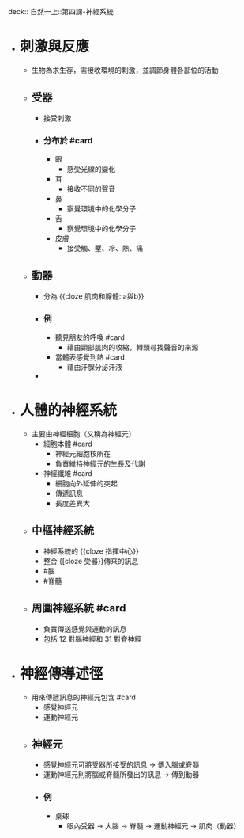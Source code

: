 deck:: 自然一上::第四課-神經系統

- # 刺激與反應
	- 生物為求生存，需接收環境的刺激，並調節身體各部位的活動
	- ## 受器
		- 接受刺激
		- ### 分布於 #card
			- 眼
				- 感受光線的變化
			- 耳
				- 接收不同的聲音
			- 鼻
				- 察覺環境中的化學分子
			- 舌
				- 察覺環境中的化學分子
			- 皮膚
				- 接受觸、壓、冷、熱、痛
	- ## 動器
		- 分為 {{cloze 肌肉和腺體::a與b}}
		- ### 例
			- 聽見朋友的呼喚 #card
				- 藉由頸部肌肉的收縮，轉頭尋找聲音的來源
			- 當體表感覺到熱 #card
				- 藉由汗腺分泌汗液
		-
- # 人體的神經系統
	- 主要由神經細胞（又稱為神經元）
		- 細胞本體 #card
			- 神經元細胞核所在
			- 負責維持神經元的生長及代謝
		- 神經纖維 #card
			- 細胞向外延伸的突起
			- 傳遞訊息
			- 長度差異大
	- ## 中樞神經系統
		- 神經系統的 {{cloze 指揮中心}}
		- 整合 {[cloze 受器}}傳來的訊息
		- #腦
		- #脊髓
	- ## 周圍神經系統 #card
		- 負責傳送感覺與運動的訊息
		- 包括 12 對腦神經和 31 對脊神經
- # 神經傳導述徑
	- 用來傳遞訊息的神經元包含 #card
		- 感覺神經元
		- 運動神經元
	- ## 神經元
		- 感覺神經元可將受器所接受的訊息 -> 傳入腦或脊髓
		- 運動神經元則將腦或脊髓所發出的訊息 -> 傳到動器
		- ### 例
			- 桌球
				- 眼內受器 -> 大腦 -> 脊髓 -> 運動神經元 -> 肌肉（動器）
